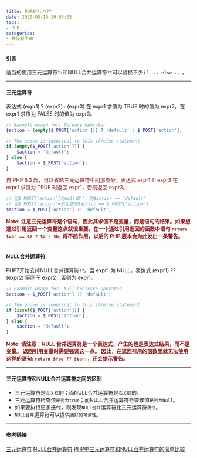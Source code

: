```yaml
---
title: PHP的?:与??
date: 2020-05-16 19:05:05
tags:
- PHP
categories:
- 开发者手册
---
```


#### 引言 ####

适当的使用三元运算符`?:`和NULL合并运算符`??`可以替换不少`if ... else ...`。
<!-- more -->

---

#### 三元运算符 ####

表达式 (expr1) ? (expr2) : (expr3) 在 expr1 求值为 TRUE 时的值为 expr2，在 expr1 求值为 FALSE 时的值为 expr3。
```php
// Example usage for: Ternary Operator
$action = (empty($_POST['action'])) ? 'default' : $_POST['action'];

// The above is identical to this if/else statement
if (empty($_POST['action'])) {
    $action = 'default';
} else {
    $action = $_POST['action'];
}
```

<font color="#891717">自 PHP 5.3 起，可以省略三元运算符中间那部分。表达式 expr1 ?: expr3 在 expr1 求值为 TRUE 时返回 expr1，否则返回 expr3。</font>
```php
// 当$_POST['action']为null或''，则$action == 'default'
// 当$_POST['action'=不为空则$action == $_POST['action']
$action = $_POST['action'] ?: 'default'; 
```

<b><font color="#891717">Note: 注意三元运算符是个语句，因此其求值不是变量，而是语句的结果。如果想通过引用返回一个变量这点就很重要。在一个通过引用返回的函数中语句 `return $var == 42 ? $a : $b;` 将不起作用，以后的 PHP 版本会为此发出一条警告。</font></b>

---

#### NULL合并运算符 ####

PHP7开始支持NULL合并运算符`??`。当 expr1 为 NULL，表达式 (expr1) ?? (expr2) 等同于 expr2，否则为 expr1。
```php
// Example usage for: Null Coalesce Operator
$action = $_POST['action'] ?? 'default';

// The above is identical to this if/else statement
if (isset($_POST['action'])) {
    $action = $_POST['action'];
} else {
    $action = 'default';
}
```

<b><font color="#891717">Note: 请注意：NULL 合并运算符是一个表达式，产生的也是表达式结果，而不是变量。 返回引用变量时需要强调这一点。 因此，在返回引用的函数里就无法使用这样的语句: `return $foo ?? $bar;`，还会提示警告。</font></b>

---

#### 三元运算符和NULL合并运算符之间的区别 ####

- 三元运算符是`左关联`的；而NULL合并运算符是`右关联`的。
- 三元运算符检查值`是否为true`；而NULL合并运算符检查该值`是否为Null`。
- 如果要执行更多迭代，则发现`NULL合并`运算符比三元运算符`更快`。
- `NULL合并`运算符可以提供`更好的可读性`。

---

#### 参考链接 ####
[三元运算符](https://www.php.net/manual/zh/language.operators.comparison.php#language.operators.comparison.ternary)
[NULL合并运算符](https://www.php.net/manual/zh/language.operators.comparison.php#language.operators.comparison.coalesce)
[PHP中三元运算符和NULL合并运算符的简单比较](https://www.php.cn/php-weizijiaocheng-415006.html)
